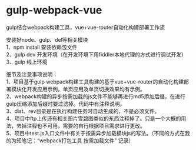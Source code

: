 # gulp-webpack-vue<br>
gulp结合webpack构建工具，vue+vue-router自动化构建部署工作流<br>

安装好node、gulp、del等相关模块<br>
1、npm install 安装依赖包文件<br>
2、gulp dev 开发环境（在开发环境下用fiddler本地代理的方式进行调试开发）<br>
3、gulp 线上环境<br>

细节及注意事项说明：<br>
1、项目基于gulp webpack构建工具构建的基于vue+vue-router的自动化构建部署模块化开发应用示例。单页应用及单页切换效果均有示例。<br>
2、webpack构建的异步按需加载的js文件不能够再进行md5添加后缀，在进行gulp压缩添加后缀时要过滤掉。代码中有注释说明。<br>
3、dist、rev目录是在执行构建任务时自动生成的，不是必须文件。<br>
4、项目中ftp上传还有相关图片雪碧图类似的东西注释掉了。只是一个大概的用法，去掉注释也不可用，需要的自行根据项目需求进行更改。<br>
5、项目中test.js入口文件中有关于按需异步加载模块js的写法。（不同的方式在我的为知笔记：“webpack打包工具 按需加载文件” 记录）<br>
